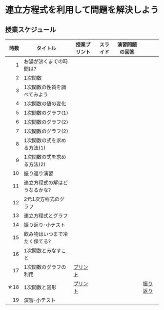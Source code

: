 # 連立方程式を利用して問題を解決しよう
## 授業スケジュール
| 時数| タイトル| 授業プリント | スライド | 演習問題の回答 | |
| ---: | --- | --- | --- | --- | --- |
| 1 | お湯が沸くまでの時間は? | | | | |
| 2 | 1次関数 | | | | |
| 3 | 1次関数の性質を調べてみよう | | | | |
| 4 | 1次関数の値の変化| | | | |
| 5 | 1次間数のグラフ(1) | | | | |
| 6 | 1次間数のグラフ(2) | | | | |
| 7 | 1次関数のグラフ(2) | | | | |
| 8 | 1次関数の式を求める方法(1) | | | | |
| 9 | 1次関数の式を求める方法(2) | | | | |
| 10| 振り返り演習 | | | | | 
| 11| 連立方程式の解はどうなるかな? | | | | |
| 12| 2元1次方程式のグラフ | | | | |
| 13| 連立方程式とグラフ | | | | | 
| 14| 振り返り･小テスト | | | | | 
| 15| 飲み物はいつまで冷たく保てる? | | | | |
| 16| 1次関数とみなすこと | | | | |
| 17| 1次関数のグラフの利用 | [プリント](https://github.com/ryoya-ikeda/math-kit/blob/main/materials/2nd/chap-2-3/2-3-17-1_1%E6%AC%A1%E9%96%A2%E6%95%B0%E3%81%AE%E3%82%B0%E3%83%A9%E3%83%95%E3%81%AE%E5%88%A9%E7%94%A8_%E6%8E%88%E6%A5%AD%E3%83%97%E3%83%AA%E3%83%B3%E3%83%88.pdf)| | | |
| ☆18| 1次間数と図形 | [プリント](https://github.com/ryoya-ikeda/math-kit/blob/main/materials/2nd/chap-2-3/2-3-18-1_1%E6%AC%A1%E9%96%A2%E6%95%B0%E3%81%A8%E5%9B%B3%E5%BD%A2_%E6%8E%88%E6%A5%AD%E3%83%97%E3%83%AA%E3%83%B3%E3%83%88.pdf)| | | [振り返り](https://forms.gle/XRhZXKEg4LAqSymZ9) |
| 19| 演習･小テスト | | | | |
